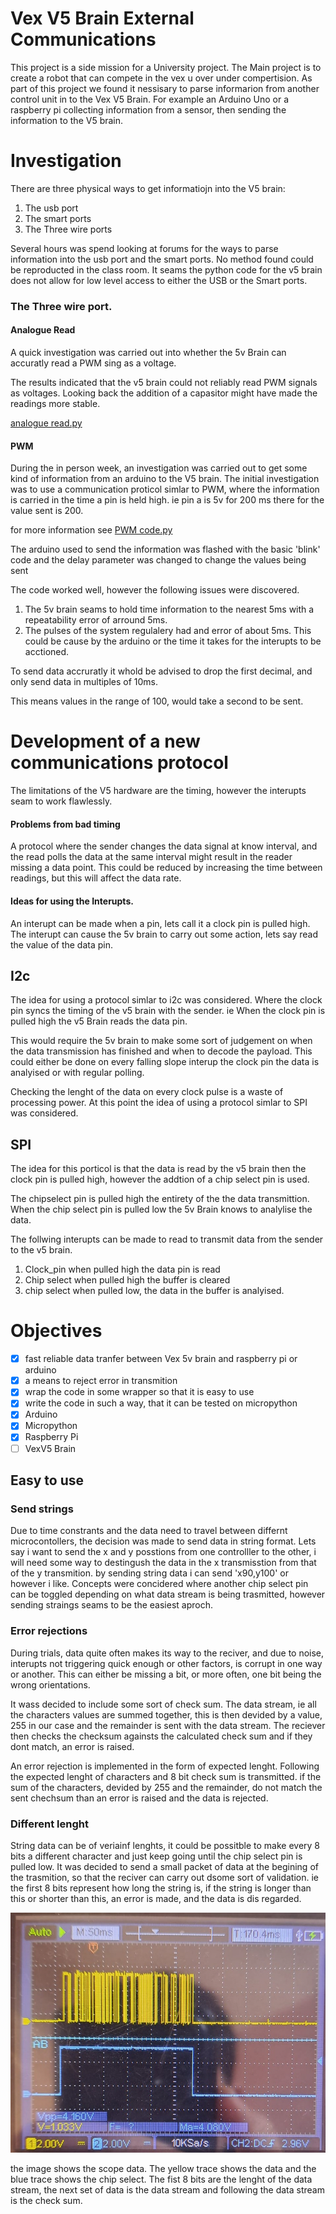 # Vex V5 Brain External Communications

This project is a side mission for a University project. The Main project is to create a robot that can compete in the vex u over under compertision. As part of this project we found it nessisary to parse informarion from another control unit in to the Vex V5 Brain. For example an Arduino Uno or a raspberry pi collecting information from a sensor, then sending the information to the V5 brain.

# Investigation

There are three physical ways to get informatiojn into the V5 brain:

1. The usb port
2. The smart ports
3. The Three wire ports

Several hours was spend looking at forums for the ways to parse information into the usb port and the smart ports. No method found could be reproducted in the class room. It seams the python code for the v5 brain does not allow for low level access to either the USB or the Smart ports.

### The Three wire port.

#### Analogue Read

A quick investigation was carried out into whether the 5v Brain can accuratly read a PWM sing as a voltage.

The results indicated that the v5 brain could not reliably read PWM signals as voltages. Looking back the addition of a capasitor might have made the readings more stable.

[analogue read.py](V5_Brain_Code\XX_analogue.py)

#### PWM

During the in person week, an investigation was carried out to get some kind of information from an arduino to the V5 brain. The initial investigation was to use a communication proticol simlar to PWM, where the information is carried in the time a pin is held high. ie pin a is 5v for 200 ms there for the value sent is 200.

for more information see [PWM code.py](V5_Brain_Code\XX_PWM_investigation.py)

The arduino used to send the information was flashed with the basic 'blink' code and the delay parameter was changed to change the values being sent

The code worked well, however the following issues were discovered.

1. The 5v brain seams to hold time information to the nearest 5ms with a repeatability error of arround 5ms.
2. The pulses of the system regulalery had and error of about 5ms. This could be cause by the arduino or the time it takes for the interupts to be acctioned.

To send data accruratly it whold be advised to drop the first decimal, and only send data in multiples of 10ms.

This means values in the range of 100, would take a second to be sent.

# Development of a new communications protocol

The limitations of the V5 hardware are the timing, however the interupts seam to work flawlessly.

#### Problems from bad timing

A protocol where the sender changes the data signal at know interval, and the read polls the data at the same interval might result in the reader missing a data point. This could be reduced by increasing the time between readings, but this will affect the data rate.

#### Ideas for using the Interupts.

An interupt can be made when a pin, lets call it a clock pin is pulled high. The interupt can cause the 5v brain to carry out some action, lets say read the value of the data pin.

## I2c

The idea for using a protocol simlar to i2c was considered. Where the clock pin syncs the timing of the v5 brain with the sender. ie When the clock pin is pulled high the v5 Brain reads the data pin.

This would require the 5v brain to make some sort of judgement on when the data transmission has finished and when to decode the payload. This could either be done on every falling slope interup the clock pin the data is analyised or with regular polling.

Checking the lenght of the data on every clock pulse is a waste of processing power. At this point the idea of using a protocol simlar to SPI was considered.

## SPI

The idea for this porticol is that the data is read by the v5 brain then the clock pin is pulled high, however the addtion of a chip select pin is used.

The chipselect pin is pulled high the entirety of the the data transmittion. When the chip select pin is pulled low the 5v Brain knows to analylise the data.

The follwing interupts can be made to read to transmit data from the sender to the v5 brain.

1. Clock_pin when pulled high the data pin is read
2. Chip select when pulled high the buffer is cleared
3. chip select when pulled low, the data in the buffer is analyised.

# Objectives

- [x] fast reliable data tranfer between Vex 5v brain and raspberry pi or arduino
- [x] a means to reject error in transmition
- [x] wrap the code in some wrapper so that it is easy to use
- [x] write the code in such a way, that it can be tested on micropython
- [x] Arduino
- [x] Micropython
- [x] Raspberry Pi
- [ ] VexV5 Brain

## Easy to use

### Send strings

Due to time constrants and the data need to travel between differnt microcontollers, the decision was made to send data in string format. Lets say i want to send the x and y posstions from one controlller to the other, i will need some way to destingush the data in the x transmisstion from that of the y transmition. by sending string data i can send 'x90,y100' or however i like. Concepts were concidered where another chip select pin can be toggled depending on what data stream is being trasmitted, however sending straings seams to be the easiest aproch.

### Error rejections

During trials, data quite often makes its way to the reciver, and due to noise, interupts not triggering quick enough or other factors, is corrupt in one way or another. This can either be missing a bit, or more often, one bit being the wrong orientations.

It wass decided to include some sort of check sum. The data stream, ie all the characters values are summed together, this is then devided by a value, 255 in our case and the remainder is sent with the data stream. The reciever then checks the checksum againsts the calculated check sum and if they dont match, an error is raised.

An error rejection is implemented in the form of expected lenght. Following the expected lenght of characters and 8 bit check sum is transmitted. if the sum of the characters, devided by 255 and the remainder, do not match the sent chechsum than an error is raised and the data is rejected.

### Different lenght

String data can be of veriainf lenghts, it could be possitble to make every 8 bits a different character and just keep going until the chip select pin is pulled low. It was decided to send a small packet of data at the begining of the trasmition, so that the reciver can carry out dsome sort of validation. ie the first 8 bits represent how long the string is, if the string is longer than this or shorter than this, an error is made, and the data is dis regarded.

![](/Images/scope%20cs%20and%20data.jpeg)

the image shows the scope data. The yellow trace shows the data and the blue trace shows the chip select. The fist 8 bits are the lenght of the data stream, the next set of data is the data stream and following the data stream is the check sum.